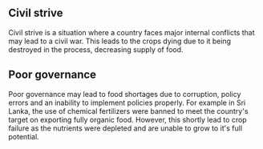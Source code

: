 ## Civil strive
Civil strive is a situation where a country faces major internal conflicts that may lead to a civil war. This leads to the crops dying due to it being destroyed in the process, decreasing supply of food.
## Poor governance
Poor governance may lead to food shortages due to corruption, policy errors and an inability to implement policies properly.
For example in Sri Lanka, the use of chemical fertilizers were banned to meet the country's target on exporting fully organic food. However, this shortly lead to crop failure as the nutrients were depleted and are unable to grow to it's full potential.